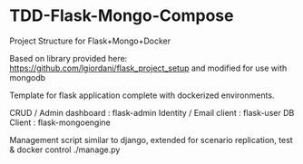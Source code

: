 # TDD-Flask-Mongo-Compose
Project Structure for Flask+Mongo+Docker

Based on library provided here: https://github.com/lgiordani/flask_project_setup and modified for use with mongodb

Template for flask application complete with dockerized environments.

CRUD / Admin dashboard : flask-admin
Identity / Email client : flask-user
DB Client : flask-mongoengine

Management script similar to django, extended for scenario replication, test & docker control
./manage.py
